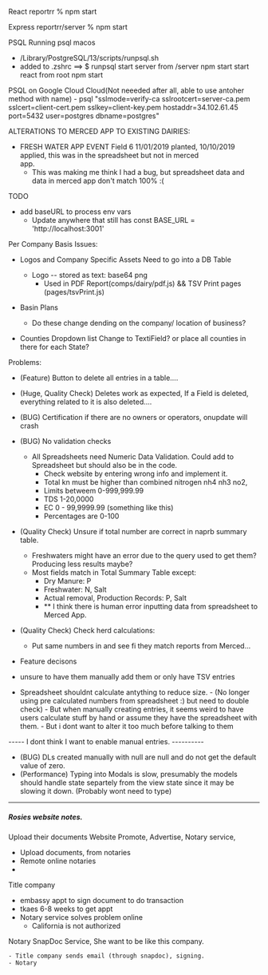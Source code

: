 React
  reportrr % npm start

Express
reportrr/server % npm start 

PSQL
  Running psql macos 
  - /Library/PostgreSQL/13/scripts/runpsql.sh
  - added to .zshrc ==> $ runpsql
  start server from /server npm start
  start react from root npm start

  PSQL on Google Cloud Cloud(Not neeeded after all, able to use antoher method with name)
    - psql "sslmode=verify-ca sslrootcert=server-ca.pem sslcert=client-cert.pem sslkey=client-key.pem hostaddr=34.102.61.45 port=5432 user=postgres dbname=postgres"



ALTERATIONS TO MERCED APP TO EXISTING DAIRIES:
  - FRESH WATER APP EVENT Field 6 11/01/2019 planted, 10/10/2019 applied, this was in the spreadsheet but not in merced   
      app.
    - This was making me think I had a bug, but spreadsheet data and data in merced app don't match 100% :(



TODO


- add baseURL to process env vars 
  - Update anywhere that still has const BASE_URL = 'http://localhost:3001'


Per Company Basis Issues:
- Logos and Company Specific Assets Need to go into a DB Table
  - Logo -- stored as text: base64 png
    - Used in PDF Report(comps/dairy/pdf.js) && TSV Print pages (pages/tsvPrint.js)

- Basin Plans
  - Do these change dending on the company/ location of business?

- Counties Dropdown list 
  Change to TextiField? or place all counties in there for each State?



Problems:
  - (Feature) Button to delete all entries in a table....
  - (Huge, Quality Check) Deletes work as expected, If a Field is deleted, everything related to it is also deleted....
   
   - (BUG) Certification if there are no owners or operators, onupdate will crash

  - (BUG) No validation checks
    - All Spreadsheets need Numeric Data Validation. Could add to Spreadsheet but should also be in the code.
      - Check website by entering wrong info and implement it.
      - Total kn must be higher than combined nitrogen nh4 nh3 no2,
      - Limits betweem 0-999,999.99
      - TDS 1-20,0000
      - EC 0 - 99,9999.99 (something like this)
      - Percentages are 0-100







  - (Quality Check) Unsure if total number are correct in naprb summary table.

      - Freshwaters might have an error due to the query used to get them? Producing less results maybe?
      - Most fields match in Total Summary Table except:
        - Dry Manure: P
        - Freshwater: N, Salt
        - Actual removal, Production Records: P, Salt
        - ** I think there is human error inputting data from spreadsheet to Merced App.
  - (Quality Check) Check herd calculations: 
    - Put same numbers in and see fi they match reports from Merced...

 
 



  - Feature decisons
   - unsure to have them manually add them or only have TSV entries
   - Spreadsheet shouldnt calculate antything to reduce size. 
          - (No longer using pre calculated numbers from spreadsheet :) but need to double check)
          -  But when manually creating entries, it seems weird to have users calculate stuff by hand or assume they have the          spreadsheet with them.
    - But i dont want to alter it too much before talking to them

----- I dont think I want to enable manual entries. ---------- 
  - (BUG) DLs created manually with null are null and do not get the default value of zero. 
  - (Performance) Typing into Modals is slow, presumably the models should handle state separtely from the view state since it may be slowing it down. (Probably wont need to type)
---------------------------------------------------------------
 


##### Rosies website notes.
Upload their documents
Website
Promote, Advertise, 
Notary service, 
  - Upload documents, from notaries
  - Remote online notaries
  - 
Title company
  - embassy appt to sign document to do transaction
  - tkaes 6-8 weeks to get appt
  - Notary service solves problem online
    - California is not authorized
   
  Notary SnapDoc Service, She want to be like this company.

    - Title company sends email (through snapdoc), signing.
    - Notary 